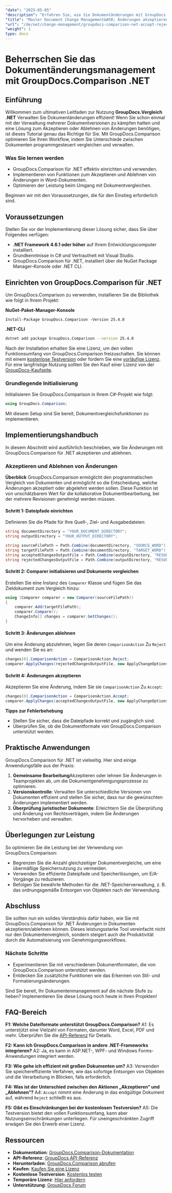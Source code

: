 ```yaml
---
"date": "2025-05-05"
"description": "Erfahren Sie, wie Sie Dokumentänderungen mit GroupDocs.Comparison für .NET verwalten. Optimieren Sie Ihren Workflow, indem Sie Änderungen in Word-Dokumenten programmgesteuert vergleichen, akzeptieren oder ablehnen."
"title": "Master Document Change Management&#58; Änderungen akzeptieren und ablehnen mit GroupDocs.Comparison .NET"
"url": "/de/net/change-management/groupdocs-comparison-net-accept-reject-changes/"
"weight": 1
type: docs
---
```

# Beherrschen Sie das Dokumentänderungsmanagement mit GroupDocs.Comparison .NET

## Einführung

Willkommen zum ultimativen Leitfaden zur Nutzung **GroupDocs.Vergleich .NET** Verwalten Sie Dokumentänderungen effizient! Wenn Sie schon einmal mit der Verwaltung mehrerer Dokumentversionen zu kämpfen hatten und eine Lösung zum Akzeptieren oder Ablehnen von Änderungen benötigen, ist dieses Tutorial genau das Richtige für Sie. Mit GroupDocs.Comparison optimieren Sie Ihren Workflow, indem Sie Unterschiede zwischen Dokumenten programmgesteuert vergleichen und verwalten.

### Was Sie lernen werden
- GroupDocs.Comparison für .NET effektiv einrichten und verwenden.
- Implementieren von Funktionen zum Akzeptieren und Ablehnen von Änderungen in Word-Dokumenten.
- Optimieren der Leistung beim Umgang mit Dokumentvergleichen.

Beginnen wir mit den Voraussetzungen, die für den Einstieg erforderlich sind.

## Voraussetzungen
Stellen Sie vor der Implementierung dieser Lösung sicher, dass Sie über Folgendes verfügen:

- **.NET Framework 4.6.1 oder höher** auf Ihrem Entwicklungscomputer installiert.
- Grundkenntnisse in C# und Vertrautheit mit Visual Studio.
- GroupDocs.Comparison für .NET, installiert über die NuGet Package Manager-Konsole oder .NET CLI.

## Einrichten von GroupDocs.Comparison für .NET

Um GroupDocs.Comparison zu verwenden, installieren Sie die Bibliothek wie folgt in Ihrem Projekt:

**NuGet-Paket-Manager-Konsole**
```
Install-Package GroupDocs.Comparison -Version 25.4.0
```

**\.NET-CLI**
```bash
dotnet add package GroupDocs.Comparison --version 25.4.0
```

Nach der Installation erhalten Sie eine Lizenz, um den vollen Funktionsumfang von GroupDocs.Comparison freizuschalten. Sie können mit einem [kostenlose Testversion](https://releases.groupdocs.com/comparison/net/) oder fordern Sie eine [vorläufige Lizenz](https://purchase.groupdocs.com/temporary-license/). Für eine langfristige Nutzung sollten Sie den Kauf einer Lizenz von der [GroupDocs-Kaufseite](https://purchase.groupdocs.com/buy).

### Grundlegende Initialisierung

Initialisieren Sie GroupDocs.Comparison in Ihrem C#-Projekt wie folgt:

```csharp
using GroupDocs.Comparison;
```

Mit diesem Setup sind Sie bereit, Dokumentvergleichsfunktionen zu implementieren.

## Implementierungshandbuch
In diesem Abschnitt wird ausführlich beschrieben, wie Sie Änderungen mit GroupDocs.Comparison für .NET akzeptieren und ablehnen.

### Akzeptieren und Ablehnen von Änderungen

**Überblick**
GroupDocs.Comparison ermöglicht den programmatischen Vergleich von Dokumenten und ermöglicht so die Entscheidung, welche Änderungen akzeptiert oder abgelehnt werden sollen. Diese Funktion ist von unschätzbarem Wert für die kollaborative Dokumentbearbeitung, bei der mehrere Revisionen genehmigt werden müssen.

#### Schritt 1: Dateipfade einrichten
Definieren Sie die Pfade für Ihre Quell-, Ziel- und Ausgabedateien:

```csharp
string documentDirectory = "YOUR_DOCUMENT_DIRECTORY";
string outputDirectory = "YOUR_OUTPUT_DIRECTORY";

string sourceFilePath = Path.Combine(documentDirectory, "SOURCE_WORD");
string targetFilePath = Path.Combine(documentDirectory, "TARGET_WORD");
string acceptedChangesOutputFile = Path.Combine(outputDirectory, "RESULT_WITH_ACCEPTED_CHANGE_WORD");
string rejectedChangesOutputFile = Path.Combine(outputDirectory, "RESULT_WITH_REJECTED_CHANGE_WORD");
```

#### Schritt 2: Comparer initialisieren und Dokumente vergleichen
Erstellen Sie eine Instanz des `Comparer` Klasse und fügen Sie das Zieldokument zum Vergleich hinzu:

```csharp
using (Comparer comparer = new Comparer(sourceFilePath))
{
    comparer.Add(targetFilePath);
    comparer.Compare();
    ChangeInfo[] changes = comparer.GetChanges();
}
```

#### Schritt 3: Änderungen ablehnen
Um eine Änderung abzulehnen, legen Sie deren `ComparisonAction` Zu `Reject` und wenden Sie es an:

```csharp
changes[0].ComparisonAction = ComparisonAction.Reject;
comparer.ApplyChanges(rejectedChangesOutputFile, new ApplyChangeOptions { Changes = changes, SaveOriginalState = true });
```

#### Schritt 4: Änderungen akzeptieren
Akzeptieren Sie eine Änderung, indem Sie sie `ComparisonAction` Zu `Accept`:

```csharp
changes[0].ComparisonAction = ComparisonAction.Accept;
comparer.ApplyChanges(acceptedChangesOutputFile, new ApplyChangeOptions { Changes = changes });
```

**Tipps zur Fehlerbehebung**
- Stellen Sie sicher, dass die Dateipfade korrekt und zugänglich sind.
- Überprüfen Sie, ob die Dokumentformate von GroupDocs.Comparison unterstützt werden.

## Praktische Anwendungen
GroupDocs.Comparison für .NET ist vielseitig. Hier sind einige Anwendungsfälle aus der Praxis:

1. **Gemeinsame Bearbeitung**Akzeptieren oder lehnen Sie Änderungen in Teamprojekten ab, um die Dokumentgenehmigungsprozesse zu optimieren.
2. **Versionskontrolle**: Verwalten Sie unterschiedliche Versionen von Dokumenten effizient und stellen Sie sicher, dass nur die gewünschten Änderungen implementiert werden.
3. **Überprüfung juristischer Dokumente**: Erleichtern Sie die Überprüfung und Änderung von Rechtsverträgen, indem Sie Änderungen hervorheben und verwalten.

## Überlegungen zur Leistung
So optimieren Sie die Leistung bei der Verwendung von GroupDocs.Comparison:
- Begrenzen Sie die Anzahl gleichzeitiger Dokumentvergleiche, um eine übermäßige Speichernutzung zu vermeiden.
- Verwenden Sie effiziente Dateipfade und Speicherlösungen, um E/A-Vorgänge zu reduzieren.
- Befolgen Sie bewährte Methoden für die .NET-Speicherverwaltung, z. B. das ordnungsgemäße Entsorgen von Objekten nach der Verwendung.

## Abschluss
Sie sollten nun ein solides Verständnis dafür haben, wie Sie mit GroupDocs.Comparison für .NET Änderungen in Dokumenten akzeptieren/ablehnen können. Dieses leistungsstarke Tool vereinfacht nicht nur den Dokumentenvergleich, sondern steigert auch die Produktivität durch die Automatisierung von Genehmigungsworkflows.

### Nächste Schritte
- Experimentieren Sie mit verschiedenen Dokumentformaten, die von GroupDocs.Comparison unterstützt werden.
- Entdecken Sie zusätzliche Funktionen wie das Erkennen von Stil- und Formatierungsänderungen.

Sind Sie bereit, Ihr Dokumentenmanagement auf die nächste Stufe zu heben? Implementieren Sie diese Lösung noch heute in Ihren Projekten!

## FAQ-Bereich
**F1: Welche Dateiformate unterstützt GroupDocs.Comparison?**
A1: Es unterstützt eine Vielzahl von Formaten, darunter Word, Excel, PDF und mehr. Überprüfen Sie die [API-Referenz](https://reference.groupdocs.com/comparison/net/) für Details.

**F2: Kann ich GroupDocs.Comparison in andere .NET-Frameworks integrieren?**
A2: Ja, es kann in ASP.NET-, WPF- und Windows Forms-Anwendungen integriert werden.

**F3: Wie gehe ich effizient mit großen Dokumenten um?**
A3: Verwenden Sie speichereffiziente Verfahren, wie das sofortige Entsorgen von Objekten und die Verarbeitung in Blöcken, falls erforderlich.

**F4: Was ist der Unterschied zwischen den Aktionen „Akzeptieren“ und „Ablehnen“?**
A4: `Accept` nimmt eine Änderung in das endgültige Dokument auf, während `Reject` schließt es aus.

**F5: Gibt es Einschränkungen bei der kostenlosen Testversion?**
A5: Die Testversion bietet den vollen Funktionsumfang, kann aber Nutzungseinschränkungen unterliegen. Für uneingeschränkten Zugriff erwägen Sie den Erwerb einer Lizenz.

## Ressourcen
- **Dokumentation**: [GroupDocs.Comparison-Dokumentation](https://docs.groupdocs.com/comparison/net/)
- **API-Referenz**: [GroupDocs API-Referenz](https://reference.groupdocs.com/comparison/net/)
- **Herunterladen**: [GroupDocs.Comparison abrufen](https://releases.groupdocs.com/comparison/net/)
- **Kaufen**: [Kaufen Sie eine Lizenz](https://purchase.groupdocs.com/buy)
- **Kostenlose Testversion**: [Kostenlos testen](https://releases.groupdocs.com/comparison/net/)
- **Temporäre Lizenz**: [Hier anfordern](https://purchase.groupdocs.com/temporary-license/)
- **Unterstützung**: [GroupDocs Forum](https://forum.groupdocs.com/c/comparison/)